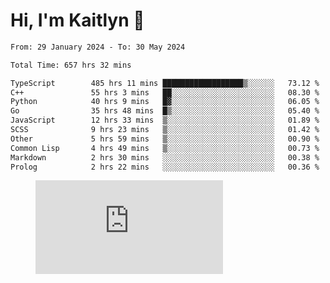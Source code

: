 # Hi, I'm Kaitlyn 👋
<!--START_SECTION:waka-->

```txt
From: 29 January 2024 - To: 30 May 2024

Total Time: 657 hrs 32 mins

TypeScript        485 hrs 11 mins ██████████████████▒░░░░░░   73.12 %
C++               55 hrs 3 mins   ██░░░░░░░░░░░░░░░░░░░░░░░   08.30 %
Python            40 hrs 9 mins   █▓░░░░░░░░░░░░░░░░░░░░░░░   06.05 %
Go                35 hrs 48 mins  █▒░░░░░░░░░░░░░░░░░░░░░░░   05.40 %
JavaScript        12 hrs 33 mins  ▒░░░░░░░░░░░░░░░░░░░░░░░░   01.89 %
SCSS              9 hrs 23 mins   ▒░░░░░░░░░░░░░░░░░░░░░░░░   01.42 %
Other             5 hrs 59 mins   ▒░░░░░░░░░░░░░░░░░░░░░░░░   00.90 %
Common Lisp       4 hrs 49 mins   ▒░░░░░░░░░░░░░░░░░░░░░░░░   00.73 %
Markdown          2 hrs 30 mins   ░░░░░░░░░░░░░░░░░░░░░░░░░   00.38 %
Prolog            2 hrs 22 mins   ░░░░░░░░░░░░░░░░░░░░░░░░░   00.36 %
```

<!--END_SECTION:waka-->

<figure><embed src="https://wakatime.com/share/@018d58bc-3d22-46c9-b2d7-4ed36fb8172d/243b5d9b-77cd-4133-89ff-dcc8f225fa18.svg"></embed></figure>
